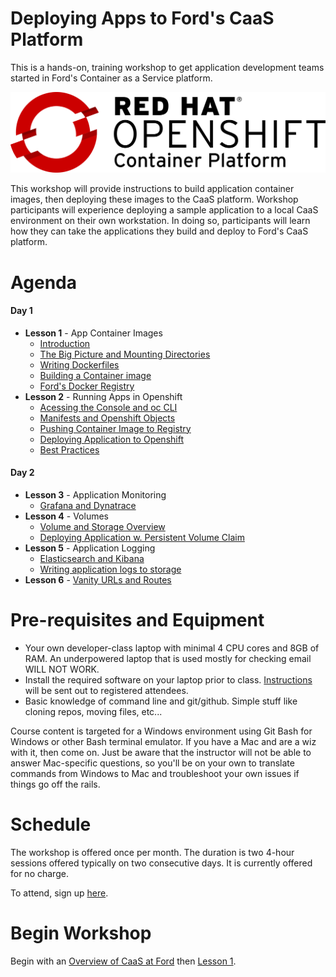 # Deploying Apps to Ford's CaaS Platform

This is a hands-on, training workshop to get application development teams started in Ford's Container as a Service platform.

![OpenShift Logo](images/OpenShift_Logo.svg)

This workshop will provide instructions to build application container images, then deploying these images to the CaaS platform. Workshop participants will experience deploying a sample application to a local CaaS environment on their own workstation. In doing so, participants will learn how they can take the applications they build and deploy to Ford's CaaS platform.

# Agenda

#### Day 1

- **Lesson 1** - App Container Images
    - [Introduction](./lesson1.1.md)
    - [The Big Picture and Mounting Directories](./lesson1.2.md)
    - [Writing Dockerfiles](./lesson1.3.md)
    - [Building a Container image](./lesson1.4.md)
    - [Ford's Docker Registry](./lesson1.5.md)
- **Lesson 2** - Running Apps in Openshift
    - [Acessing the Console and oc CLI](./lesson2.1.md)
    - [Manifests and Openshift Objects](./lesson2.2.md)
    - [Pushing Container Image to Registry](./lesson2.3.md)
    - [Deploying Application to Openshift](./lesson2.4.md)
    - [Best Practices](./lesson2.5.md)

#### Day 2

- **Lesson 3** - Application Monitoring
    - [Grafana and Dynatrace](./lesson3.1.md)
- **Lesson 4** - Volumes
    - [Volume and Storage Overview](./lesson4.1.md)
    - [Deploying Application w. Persistent Volume Claim](./lesson4.2.md)
- **Lesson 5** - Application Logging
    - [Elasticsearch and Kibana](./lesson5.1.md)
    - [Writing application logs to storage](./lesson5.2.md)
- **Lesson 6** - [Vanity URLs and Routes](./lesson6.1.md)

<!--
#### Lesson 1, App Container Images
- Setting up the CaaS localdev environment on your workstation.
- Building your first app container image.
- Understanding Ford's container image registry.

#### Lesson 2, Running Apps in CaaS
- Running the app container images that were built in the last lesson in Openshift.
- Managing app container resources.
- Best practices for CaaS apps.

#### Lesson 3, Advanced Topics
- Monitoring app performance.
- Persistent Volume Claims
- Logging with Kibana
- More to come in the future.

- Viewing app logs.
- Utilizing persistent storage options.
- Configuring vanity URLs and TLS security.
- Using Jenkins and other CI/CD tools.
-->

# Pre-requisites and Equipment
- Your own developer-class laptop with minimal 4 CPU cores and 8GB of RAM. An underpowered laptop that is used mostly for checking email WILL NOT WORK.
- Install the required software on your laptop prior to class. [Instructions](workstation-setup.md) will be sent out to registered attendees.
- Basic knowledge of command line and git/github. Simple stuff like cloning repos, moving files, etc...

Course content is targeted for a Windows environment using Git Bash for Windows or other Bash terminal emulator. If you have a Mac and are a wiz with it, then come on. Just be aware that the instructor will not be able to answer Mac-specific questions, so you'll be on your own to translate commands from Windows to Mac and troubleshoot your own issues if things go off the rails.

# Schedule

The workshop is offered once per month. The duration is two 4-hour sessions offered typically on two consecutive days. It is currently offered for no charge.

To attend, sign up [here](https://it2.spt.ford.com/sites/dev/Lists/RegisterForEvent/newform.aspx).

# Begin Workshop

Begin with an [Overview of CaaS at Ford](https://it2.spt.ford.com/sites/dev/Documents/CaaS-At-Ford_Workshop.pptx) then [Lesson 1](./lesson1.1.md).
